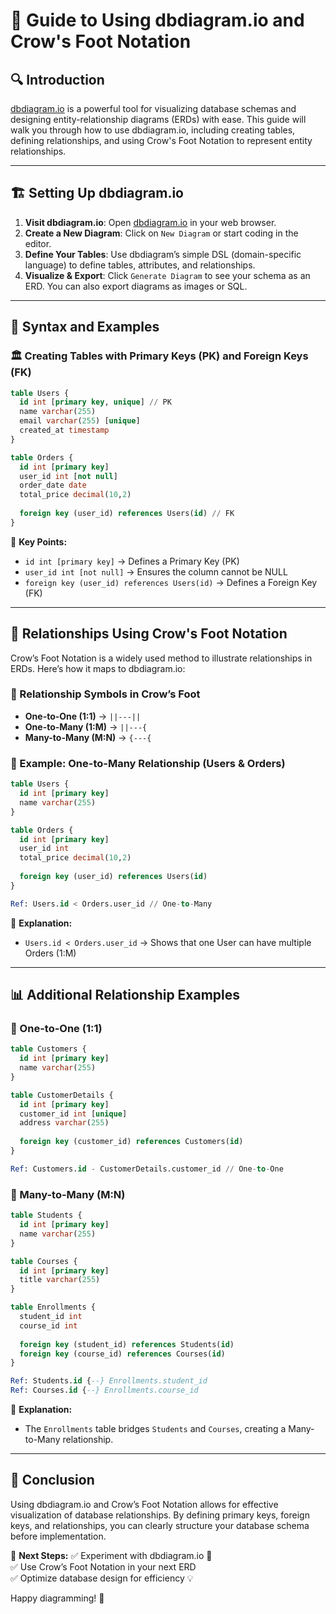 
# 📌 Guide to Using dbdiagram.io and Crow's Foot Notation

## 🔍 Introduction
[dbdiagram.io](https://dbdiagram.io) is a powerful tool for visualizing database schemas and designing entity-relationship diagrams (ERDs) with ease. This guide will walk you through how to use dbdiagram.io, including creating tables, defining relationships, and using Crow's Foot Notation to represent entity relationships.

---
## 🏗️ Setting Up dbdiagram.io
1. **Visit dbdiagram.io**: Open [dbdiagram.io](https://dbdiagram.io) in your web browser.
2. **Create a New Diagram**: Click on `New Diagram` or start coding in the editor.
3. **Define Your Tables**: Use dbdiagram’s simple DSL (domain-specific language) to define tables, attributes, and relationships.
4. **Visualize & Export**: Click `Generate Diagram` to see your schema as an ERD. You can also export diagrams as images or SQL.

---
## 📝 Syntax and Examples
### 🏛️ Creating Tables with Primary Keys (PK) and Foreign Keys (FK)
```sql
table Users {
  id int [primary key, unique] // PK
  name varchar(255)
  email varchar(255) [unique]
  created_at timestamp
}

table Orders {
  id int [primary key]
  user_id int [not null]
  order_date date
  total_price decimal(10,2)
  
  foreign key (user_id) references Users(id) // FK
}
```
📌 **Key Points:**
- `id int [primary key]` → Defines a Primary Key (PK)
- `user_id int [not null]` → Ensures the column cannot be NULL
- `foreign key (user_id) references Users(id)` → Defines a Foreign Key (FK)

---
## 🔗 Relationships Using Crow's Foot Notation
Crow’s Foot Notation is a widely used method to illustrate relationships in ERDs. Here’s how it maps to dbdiagram.io:

### 🔹 Relationship Symbols in Crow’s Foot
- **One-to-One (1:1)** → `||---||`
- **One-to-Many (1:M)** → `||---{`
- **Many-to-Many (M:N)** → `{---{`

### 🔄 Example: One-to-Many Relationship (Users & Orders)
```sql
table Users {
  id int [primary key]
  name varchar(255)
}

table Orders {
  id int [primary key]
  user_id int
  total_price decimal(10,2)
  
  foreign key (user_id) references Users(id)
}

Ref: Users.id < Orders.user_id // One-to-Many
```
👀 **Explanation:**
- `Users.id < Orders.user_id` → Shows that one User can have multiple Orders (1:M)

---
## 📊 Additional Relationship Examples
### 🔸 One-to-One (1:1)
```sql
table Customers {
  id int [primary key]
  name varchar(255)
}

table CustomerDetails {
  id int [primary key]
  customer_id int [unique]
  address varchar(255)
  
  foreign key (customer_id) references Customers(id)
}

Ref: Customers.id - CustomerDetails.customer_id // One-to-One
```

### 🔸 Many-to-Many (M:N)
```sql
table Students {
  id int [primary key]
  name varchar(255)
}

table Courses {
  id int [primary key]
  title varchar(255)
}

table Enrollments {
  student_id int
  course_id int
  
  foreign key (student_id) references Students(id)
  foreign key (course_id) references Courses(id)
}

Ref: Students.id {--} Enrollments.student_id
Ref: Courses.id {--} Enrollments.course_id
```
📝 **Explanation:**
- The `Enrollments` table bridges `Students` and `Courses`, creating a Many-to-Many relationship.

---
## 🏁 Conclusion
Using dbdiagram.io and Crow’s Foot Notation allows for effective visualization of database relationships. By defining primary keys, foreign keys, and relationships, you can clearly structure your database schema before implementation.

🎯 **Next Steps:**
✅ Experiment with dbdiagram.io 🚀  
✅ Use Crow’s Foot Notation in your next ERD  
✅ Optimize database design for efficiency 💡  

Happy diagramming! 🎨
